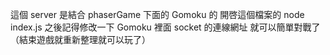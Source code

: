 這個 server 是結合 phaserGame 下面的 Gomoku 的
開啓這個檔案的 node index.js 之後記得修改一下 Gomoku 裡面 socket 的連線網址
就可以簡單對戰了
（結束遊戲就重新整理就可以玩了）
